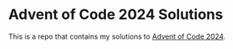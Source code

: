 # Advent of Code 2024 Solutions

This is a repo that contains my solutions to [Advent of Code 2024](https://adventofcode.com/2024).